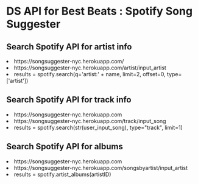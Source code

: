 # DS API for Best Beats : Spotify Song Suggester

## Search Spotify API for artist info

<li>https://songsuggester-nyc.herokuapp.com/
<li>https://songsuggester-nyc.herokuapp.com/artist/input_artist

<li>results = spotify.search(q='artist:' + name, limit=2, offset=0, type=['artist'])

## Search Spotify API for track info
<li>https://songsuggester-nyc.herokuapp.com
<li>https://songsuggester-nyc.herokuapp.com/track/input_song

<li>results = spotify.search(str(user_input_song), type="track", limit=1)


## Search Spotify API for albums

<li>https://songsuggester-nyc.herokuapp.com
<li>https://songsuggester-nyc.herokuapp.com/songsbyartist/input_artist

<li>results = spotify.artist_albums(artistID)